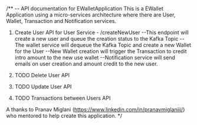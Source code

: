 /**
-- API documentation for EWalletApplication 
This is a EWallet Application using a micro-services architecture where there are  User, Wallet, Transaction and Notification services.

1. Create User API for User Service - /createNewUser
--This endpoint will create a new user and queue the creation status to the Kafka Topic
--The wallet service will dequeue the Kafka Topic and create a new Wallet for the User
--New Wallet creation will trigger the Transaction to credit intro amount to the new use wallet 
--Notification service will send emails on user creation and amount credit to the new user.

2. TODO Delete User API
3. TODO Update User API
4. TODO Transactions between Users API

A thanks to Pranav Miglani (https://www.linkedin.com/in/pranavmiglaniii/) who mentored to help create this application. 
*/